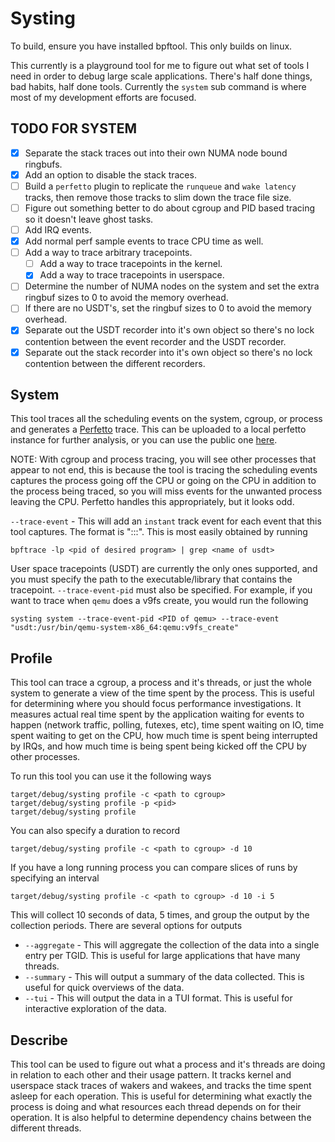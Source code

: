 # Systing

To build, ensure you have installed bpftool. This only builds on linux.

This currently is a playground tool for me to figure out what set of tools I
need in order to debug large scale applications.  There's half done things, bad
habits, half done tools.  Currently the `system` sub command is where most of my
development efforts are focused.

## TODO FOR SYSTEM
- [X] Separate the stack traces out into their own NUMA node bound ringbufs.
- [X] Add an option to disable the stack traces.
- [ ] Build a `perfetto` plugin to replicate the `runqueue` and `wake latency`
  tracks, then remove those tracks to slim down the trace file size.
- [ ] Figure out something better to do about cgroup and PID based tracing so it
  doesn't leave ghost tasks.
- [ ] Add IRQ events.
- [X] Add normal perf sample events to trace CPU time as well.
- [ ] Add a way to trace arbitrary tracepoints.
    - [ ] Add a way to trace tracepoints in the kernel.
    - [X] Add a way to trace tracepoints in userspace.
- [ ] Determine the number of NUMA nodes on the system and set the extra ringbuf
  sizes to 0 to avoid the memory overhead.
- [ ] If there are no USDT's, set the ringbuf sizes to 0 to avoid the memory
  overhead.
- [X] Separate out the USDT recorder into it's own object so there's no lock
  contention between the event recorder and the USDT recorder.
- [X] Separate out the stack recorder into it's own object so there's no lock
  contention between the different recorders.

## System

This tool traces all the scheduling events on the system, cgroup, or process and
generates a [Perfetto](https://perfetto.dev/) trace.  This can be uploaded to a
local perfetto instance for further analysis, or you can use the public one
[here](https://ui.perfetto.dev/).

NOTE: With cgroup and process tracing, you will see other processes that appear
to not end, this is because the tool is tracing the scheduling events captures
the process going off the CPU or going on the CPU in addition to the process
being traced, so you will miss events for the unwanted process leaving the CPU.
Perfetto handles this appropriately, but it looks odd.

`--trace-event` - This will add an `instant` track event for each event that
this tool captures.  The format is "<trace type>:<optional
info>:<class>:<name>".  This is most easily obtained by running

```
bpftrace -lp <pid of desired program> | grep <name of usdt>
```

User space tracepoints (USDT) are currently the only ones supported, and you
must specify the path to the executable/library that contains the tracepoint.
`--trace-event-pid` must also be specified.  For example, if you want to trace
when `qemu` does a v9fs create, you would run the following

```
systing system --trace-event-pid <PID of qemu> --trace-event "usdt:/usr/bin/qemu-system-x86_64:qemu:v9fs_create"
````

## Profile

This tool can trace a cgroup, a process and it's threads, or just the whole
system to generate a view of the time spent by the process.  This is useful for
determining where you should focus performance investigations.  It measures
actual real time spent by the application waiting for events to happen (network
traffic, polling, futexes, etc), time spent waiting on IO, time spent waiting to
get on the CPU, how much time is spent being interrupted by IRQs, and how much
time is being spent being kicked off the CPU by other processes.

To run this tool you can use it the following ways

```
target/debug/systing profile -c <path to cgroup>
target/debug/systing profile -p <pid>
target/debug/systing profile
```

You can also specify a duration to record

```
target/debug/systing profile -c <path to cgroup> -d 10
```

If you have a long running process you can compare slices of runs by specifying
an interval

```
target/debug/systing profile -c <path to cgroup> -d 10 -i 5
```

This will collect 10 seconds of data, 5 times, and group the output by the
collection periods.  There are several options for outputs

- `--aggregate` - This will aggregate the collection of the data into a single
  entry per TGID.  This is useful for large applications that have many threads.
- `--summary` - This will output a summary of the data collected.  This is
  useful for quick overviews of the data.
- `--tui` - This will output the data in a TUI format.  This is useful for
  interactive exploration of the data.

## Describe

This tool can be used to figure out what a process and it's threads are doing in
relation to each other and their usage pattern.  It tracks kernel and userspace
stack traces of wakers and wakees, and tracks the time spent asleep for each
operation.  This is useful for determining what exactly the process is doing and
what resources each thread depends on for their operation.  It is also helpful
to determine dependency chains between the different threads.

